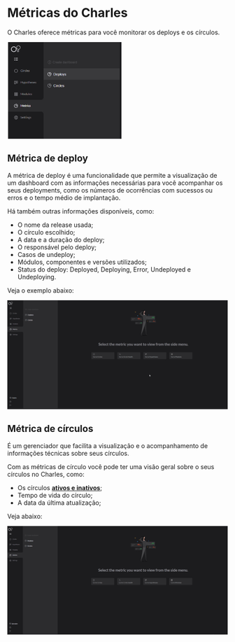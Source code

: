 # Métricas do Charles

O Charles oferece métricas para você monitorar os deploys e os círculos. 

![](../../.gitbook/assets/metrics-circ-e-deplo.png)

## Métrica de deploy

A métrica de deploy é uma funcionalidade que permite a visualização de um dashboard com as informações necessárias para você acompanhar os seus deployments,  como os números de ocorrências com sucessos ou erros e o tempo médio de implantação.

Há também outras informações disponíveis, como: 

* O nome da release usada;
* O círculo escolhido;
* A data e a duração do deploy;
* O responsável pelo deploy;
* Casos de undeploy;
* Módulos, componentes e versões utilizados;
* Status do deploy: Deployed, Deploying, Error, Undeployed e Undeploying.

Veja o exemplo abaixo: 

![](../../.gitbook/assets/deploy.gif)

## Métrica de círculos 

É um gerenciador que facilita a visualização e o acompanhamento de informações técnicas sobre seus círculos.

Com as métricas de círculo você pode ter uma visão geral sobre o seus círculos no Charles, como:

* Os círculos [**ativos e inativos**](../circulos.md#circulos-ativos-e-inativos);
* Tempo de vida do círculo;
* A data da última atualização;

Veja abaixo:

![](../../.gitbook/assets/erro.gif)

